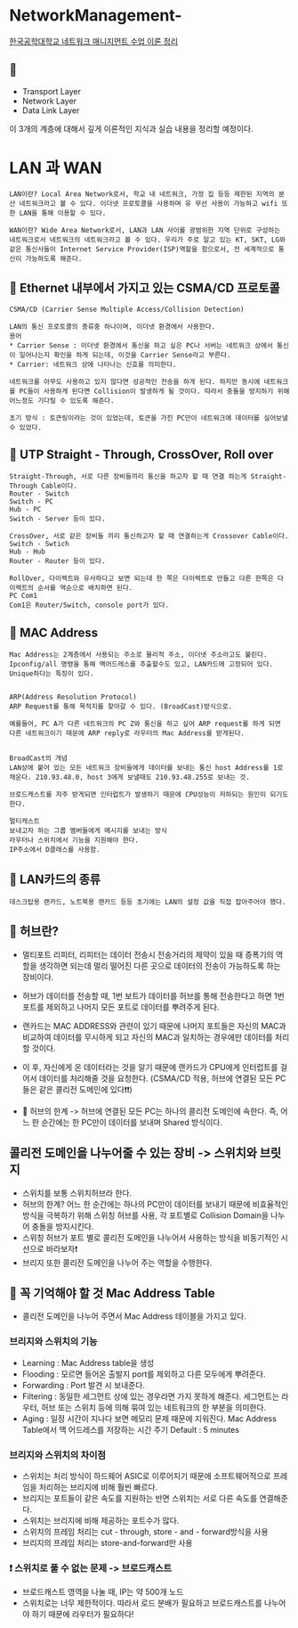 # NetworkManagement-

[한국공학대학교 네트워크 매니지먼트 수업 이론 정리]()

## 📝

- Transport Layer
- Network Layer
- Data Link Layer

이 3개의 계층에 대해서 깊게 이론적인 지식과 실습 내용을 정리할 예정이다.

# LAN 과 WAN

```
LAN이란? Local Area Network로서, 학교 내 네트워크, 가정 집 등등 제한된 지역의 분산 네트워크라고 볼 수 있다. 이더넷 프로토콜을 사용하며 유 무선 사용이 가능하고 wifi 또한 LAN을 통해 이용할 수 있다.

WAN이란? Wide Area Network로서, LAN과 LAN 사이를 광범위한 지역 단위로 구성하는 네트워크로서 네트워크의 네트워크라고 볼 수 있다. 우리가 주로 알고 있는 KT, SKT, LG와 같은 통신사들이 Internet Service Provider(ISP)역할을 함으로서, 전 세계적으로 통신이 가능하도록 해준다.
```

## 📌 Ethernet 내부에서 가지고 있는 CSMA/CD 프로토콜

```
CSMA/CD (Carrier Sense Multiple Access/Collision Detection)

LAN의 통신 프로토콜의 종류중 하나이며, 이더넷 환경에서 사용한다.
용어
* Carrier Sense : 이더넷 환경에서 통신을 하고 싶은 PC나 서버는 네트워크 상에서 통신이 일어나는지 확인을 하게 되는데, 이것을 Carrier Sense라고 부른다.
* Carrier: 네트워크 상에 나타나는 신호를 의미한다.

네트워크를 아무도 사용하고 있지 않다면 성공적인 전송을 하게 된다. 하지만 동시에 네트워크를 PC들이 사용하게 된다면 Collision이 발생하게 될 것이다. 따라서 충돌을 방지하기 위해 어느정도 기다릴 수 있도록 해준다.

초기 방식 : 토큰링이라는 것이 있었는데, 토큰을 가진 PC만이 네트워크에 데이터를 실어보낼 수 있었다.
```

## 📌 UTP Straight - Through, CrossOver, Roll over

```
Straight-Through, 서로 다른 장비들끼리 통신을 하고자 할 때 연결 하는게 Straight-Through Cable이다.
Router - Switch
Switch - PC
Hub - PC
Switch - Server 등이 있다.

CrossOver, 서로 같은 장비들 끼리 통신하고자 할 때 연결하는게 Crossover Cable이다.
Switch - Swtich
Hub - Hub
Router - Router 등이 있다.

RollOver, 다이렉트와 유사하다고 보면 되는데 한 쪽은 다이렉트로 만들고 다른 한쪽은 다이렉트의 순서를 역순으로 배치하면 된다.
PC Com1
Com1은 Router/Switch, console port가 있다.
```

## 📌 MAC Address

```
Mac Address는 2계층에서 사용되는 주소로 물리적 주소, 이더넷 주소라고도 불린다.
Ipconfig/all 명령을 통해 맥어드레스를 추출할수도 있고, LAN카드에 고정되어 있다. Unique하다는 특징이 있다.


ARP(Address Resolution Protocol)
ARP Request를 통해 목적지를 찾아갈 수 있다. (BroadCast)방식으로.

예를들어, PC A가 다른 네트워크의 PC Z와 통신을 하고 싶어 ARP request를 하게 되면 다른 네트워크이기 때문에 ARP reply로 라우터의 Mac Address를 받게된다.


BroadCast의 개념
LAN상에 붙어 있는 모든 네트워크 장비들에게 데이터를 보내는 통신 host Address를 1로 채운다. 210.93.48.0, host 3에게 보낼때도 210.93.48.255로 보내는 것.

브로드캐스트를 자주 받게되면 인터럽트가 발생하기 때문에 CPU성능이 저하되는 원인이 되기도 한다.

멀티캐스트
보내고자 하는 그룹 멤버들에게 메시지를 보내는 방식
라우터나 스위치에서 기능을 지원해야 한다.
IP주소에서 D클래스를 사용함.
```

## 📌 LAN카드의 종류

```
데스크탑용 랜카드, 노트북용 랜카드 등등 초기에는 LAN의 설정 값을 직접 잡아주어야 했다.
```

## 📌 허브란?

- 멀티포트 리피터, 리피터는 데이터 전송시 전송거리의 제약이 있을 때 증폭기의 역할을 생각하면 되는데 멀리 떨어진 다른 곳으로 데이터의 전송이 가능하도록 하는 장비이다.

* 허브가 데이터를 전송할 때, 1번 보트가 데이터를 허브를 통해 전송한다고 하면 1번 포트를 제외하고 나머지 모든 포트로 데이터를 뿌려주게 된다.

* 랜카드는 MAC ADDRESS와 관련이 있기 때문에 나머지 포트들은 자신의 MAC과 비교하여 데이터를 무시하게 되고 자신의 MAC과 일치하는 경우에만 데이터를 처리할 것이다.

* 이 후, 자신에게 온 데이터라는 것을 알기 때문에 랜카드가 CPU에게 인터럽트를 걸어서 데이터를 처리해줄 것을 요청한다. (CSMA/CD 적용, 허브에 연결된 모든 PC들은 같은 콜리전 도메인에 있다❗️❗️)

* 📎 허브의 한계 -> 허브에 연결된 모든 PC는 하나의 콜리전 도메인에 속한다. 즉, 어느 한 순간에는 한 PC만이 데이터를 보내며 Shared 방식이다.

## 콜리전 도메인을 나누어줄 수 있는 장비 -> 스위치와 브릿지

- 스위치를 보통 스위치허브라 한다.
- 허브의 한계? 어느 한 순간에는 하나의 PC만이 데이터를 보내기 때문에 비효율적인 방식을 극복하기 위해 스위칭 허브를 사용, 각 포트별로 Collision Domain을 나누어 충돌을 방지시킨다.
- 스위칭 허브가 포트 별로 콜리전 도메인을 나누어서 사용하는 방식을 비동기적인 시선으로 바라보자❗️
- 브리지 또한 콜리전 도메인을 나누어 주는 역할을 수행한다.

## 📝 꼭 기억해야 할 것 Mac Address Table

- 콜리전 도메인을 나누어 주면서 Mac Address 테이블을 가지고 있다.

### 브리지와 스위치의 기능

- Learning : Mac Address table을 생성
- Flooding : 모르면 들어온 출발지 port를 제외하고 다른 모두에게 뿌려준다.
- Forwarding : Port 발견 시 보내준다.
- Filtering : 동일한 세그먼트 상에 있는 경우라면 가지 못하게 해준다. 세그먼트는 라우터, 허브 또는 스위치 등에 의해 묶여 있는 네트워크의 한 부분을 의미한다.
- Aging : 일정 시간이 지나다 보면 메모리 문제 때문에 지워진다. Mac Address Table에서 맥 어드레스를 저장하는 시간 주기 Default : 5 minutes

### 브리지와 스위치의 차이점

- 스위치는 처리 방식이 하드웨어 ASIC로 이루어지기 때문에 소프트웨어적으로 프레임을 처리하는 브리지에 비해 훨씬 빠르다.
- 브리지는 포트들이 같은 속도를 지원하는 반면 스위치는 서로 다른 속도를 연결해준다.
- 스위치는 브리지에 비해 제공하는 포트수가 많다.
- 스위치의 프레임 처리는 cut - through, store - and - forward방식을 사용
- 브리지의 프레임 처리는 store-and-forward만 사용

### ❗️ 스위치로 풀 수 없는 문제 -> 브로드캐스트

- 브로드캐스트 영역을 나눌 때, IP는 약 500개 노드
- 스위치로는 너무 제한적이다. 따라서 로드 분배가 필요하고 브로드캐스트를 나누어야 하기 때문에 라우터가 필요하다!
